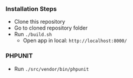 ### Installation Steps

- Clone this repository
- Go to cloned repository folder
- Run `./build.sh`
  - Open app in local: `http://localhost:8000/`

### PHPUNIT

- Run `./src/vendor/bin/phpunit`
